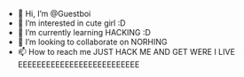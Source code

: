 - 👋 Hi, I’m @Guestboi
- 👀 I’m interested in cute girl :D
- 🌱 I’m currently learning HACKING :D
- 💞️ I’m looking to collaborate on NORHING
- 📫 How to reach me JUST HACK ME AND GET WERE I LIVE EEEEEEEEEEEEEEEEEEEEEEEEEE

<!---
Guestboi/Guestboi is a ✨ special ✨ repository because its `README.md` (this file) appears on your GitHub profile.
You can click the Preview link to take a look at your changes.
--->
